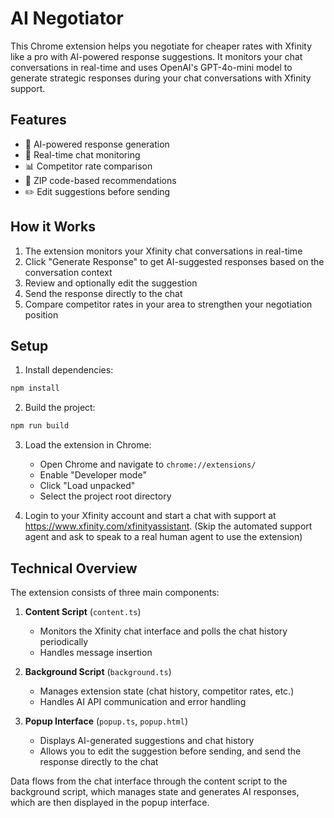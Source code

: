 # AI Negotiator

This Chrome extension helps you negotiate for cheaper rates with Xfinity like a pro with AI-powered response suggestions. It monitors your chat conversations in real-time and uses OpenAI's GPT-4o-mini model to generate strategic responses during your chat conversations with Xfinity support. 

## Features

- 🤖 AI-powered response generation
- 💬 Real-time chat monitoring
- 📊 Competitor rate comparison
- 📍 ZIP code-based recommendations
- ✏️ Edit suggestions before sending

## How it Works

1. The extension monitors your Xfinity chat conversations in real-time
2. Click "Generate Response" to get AI-suggested responses based on the conversation context
3. Review and optionally edit the suggestion
4. Send the response directly to the chat
5. Compare competitor rates in your area to strengthen your negotiation position

## Setup

1. Install dependencies:

```bash
npm install
```

2. Build the project:

```bash
npm run build
```

3. Load the extension in Chrome:
   - Open Chrome and navigate to `chrome://extensions/`
   - Enable "Developer mode"
   - Click "Load unpacked"
   - Select the project root directory

4. Login to your Xfinity account and start a chat with support at https://www.xfinity.com/xfinityassistant. (Skip the automated support agent and ask to speak to a real human agent to use the extension)

## Technical Overview

The extension consists of three main components:

1. **Content Script** (`content.ts`)
   - Monitors the Xfinity chat interface and polls the chat history periodically
   - Handles message insertion

2. **Background Script** (`background.ts`)
   - Manages extension state (chat history, competitor rates, etc.)
   - Handles AI API communication and error handling

3. **Popup Interface** (`popup.ts`, `popup.html`)
   - Displays AI-generated suggestions and chat history
   - Allows you to edit the suggestion before sending, and send the response directly to the chat

Data flows from the chat interface through the content script to the background script, which manages state and generates AI responses, which are then displayed in the popup interface.

